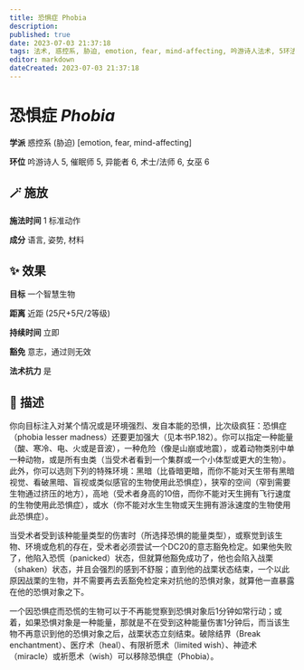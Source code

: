 ```yaml
---
title: 恐惧症 Phobia
description: 
published: true
date: 2023-07-03 21:37:18
tags: 法术, 惑控系, 胁迫, emotion, fear, mind-affecting, 吟游诗人法术, 5环法术, 催眠师法术, 异能者法术, 6环法术, 术士/法师法术, 女巫法术
editor: markdown
dateCreated: 2023-07-03 21:37:18
---
```


# **恐惧症** *Phobia*

**学派** 惑控系 (胁迫) \[emotion, fear, mind-affecting\] 

**环位** 吟游诗人 5, 催眠师 5, 异能者 6, 术士/法师 6, 女巫 6

## 🪄 施放

**施法时间** 1 标准动作

**成分** 语言, 姿势, 材料

## ✨ 效果 

**目标** 一个智慧生物 

**距离** 近距 (25尺+5尺/2等级)  

**持续时间** 立即 

**豁免** 意志，通过则无效

**法术抗力** 是

## 📖 描述

你向目标注入对某个情况或是环境强烈、发自本能的恐惧，比次级疯狂：恐惧症（phobia lesser madness）还要更加强大（见本书P.182）。你可以指定一种能量（酸、寒冷、电、火或是音波），一种危险（像是山崩或地震），或着动物类别中单一种动物，或是所有虫类（当受术者看到一个集群或一个小体型或更大的生物）。此外，你可以选则下列的特殊环境：黑暗（比昏暗更暗，而你不能对天生带有黑暗视觉、看破黑暗、盲视或类似感官的生物使用此恐惧症），狭窄的空间（窄到需要生物通过挤压的地方），高地（受术者身高的10倍，而你不能对天生拥有飞行速度的生物使用此恐惧症），或水（你不能对水生生物或天生拥有游泳速度的生物使用此恐惧症）。

当受术者受到该种能量类型的伤害时（所选择恐惧的能量类型），或察觉到该生物、环境或危机的存在，受术者必须尝试一个DC20的意志豁免检定。如果他失败了，他陷入恐慌（panicked）状态，但就算他豁免成功了，他也会陷入战栗（shaken）状态，并且会强烈的感到不舒服；直到他的战栗状态结束，一个以此原因战栗的生物，并不需要再去丢豁免检定来对抗他的恐惧对象，就算他一直暴露在他的恐惧对象之下。

一个因恐惧症而恐慌的生物可以于不再能觉察到恐惧对象后1分钟如常行动；或着，如果恐惧对象是一种能量，那就是不在受到这种能量伤害1分钟后，而当该生物不再意识到他的恐惧对象之后，战栗状态立刻结束。破除结界（Break enchantment）、医疗术（heal）、有限祈愿术（limited wish）、神迹术（miracle）或祈愿术（wish）可以移除恐惧症（Phobia）。
    